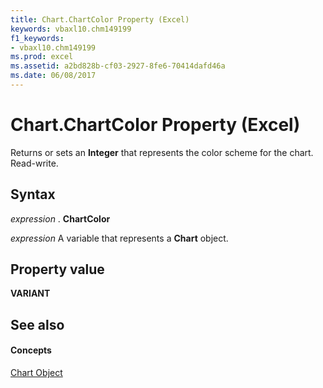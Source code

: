 ```yaml
---
title: Chart.ChartColor Property (Excel)
keywords: vbaxl10.chm149199
f1_keywords:
- vbaxl10.chm149199
ms.prod: excel
ms.assetid: a2bd828b-cf03-2927-8fe6-70414dafd46a
ms.date: 06/08/2017
---
```



# Chart.ChartColor Property (Excel)

Returns or sets an  **Integer** that represents the color scheme for the chart. Read-write.


## Syntax

 _expression_ . **ChartColor**

 _expression_ A variable that represents a **Chart** object.


## Property value

 **VARIANT**


## See also


#### Concepts


[Chart Object](Excel.Chart(object).md)

